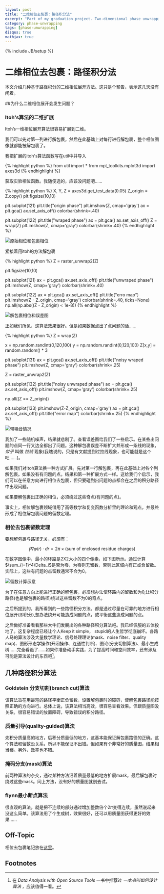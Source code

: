 ```yaml
---
layout: post
title: "二维相位去包裹：路径积分法"
excerpt: "Part of my graduation project. Two-dimensional phase unwrapping"
category: phase-unwrapping
tags: [phase-unwrapping]
disqus: true
mathjax: true
---
```

{% include JB/setup %}

# 二维相位去包裹：路径积分法

本文介绍几种基于路径积分的二维相位展开方法。这只是个预告，表示这几天没有闲着。

##为什么二维相位展开会发生问题？

### Itoh's算法的二维扩展

Itoh’s一维相位展开算法很容易扩展到二维。

我们可以先对第一列进行解包裹，然后在此基础上对每行进行解包裹，整个相位图像就都能被解包裹了。

我把扩展的itoh's算法函数写在util中并导入

{% highlight python %}
from util import *
from mpl_toolkits.mplot3d import axes3d
{% endhighlight %}

获取实验相位函数。我随便选的，应该没问题吧……

{% highlight python %}
X, Y, Z = axes3d.get_test_data(0.05)
Z_origin = Z.copy()
plt.figsize(10,10)

plt.subplot(121)
plt.title("origin phase")
plt.imshow(Z, cmap='gray')
ax = plt.gca()
ax.set_axis_off()
colorbar(shrink=.40)

plt.subplot(122)
plt.title("wraped phase")
ax = plt.gca()
ax.set_axis_off()
Z = wrap(Z)
plt.imshow(Z, cmap='gray')
colorbar(shrink=.40)
{% endhighlight %}

![原始相位和包裹相位](http://raw.github.com/reverland/phase-unwrapping-notes/master/image/2-d-itoh.jpg)

紧接着用itoh的方法解包裹

{% highlight python %}
Z = raster_unwrap2(Z)

plt.figsize(10,10)

plt.subplot(121)
ax = plt.gca()
ax.set_axis_off()
plt.title("unwraped phase")
plt.imshow(Z, cmap='gray')
colorbar(shrink=.40)

plt.subplot(122)
ax = plt.gca()
ax.set_axis_off()
plt.title("erro map")
plt.imshow(Z - Z_origin, cmap='gray')
colorbar(shrink=.40, ticks=None)
np.all(np.abs((Z - Z_origin) < 1e-8))
{% endhighlight %}

![解包裹相位和误差图](http://raw.github.com/reverland/phase-unwrapping-notes/master/image/raster-unwrap.jpg)

正如我们所见，这算法效果很好。但是如果数据点出了点问题的话……

{% highlight python %}
Z = wrap(Z)

x = np.random.randint(0,120,100)
y = np.random.randint(0,120,100)
Z[x,y] = random.random() * 3

plt.subplot(131)
ax = plt.gca()
ax.set_axis_off()
plt.title("noisy wraped phase")
plt.imshow(Z, cmap='gray')
colorbar(shrink=.25)

Z = raster_unwrap2(Z)

plt.subplot(132)
plt.title("noisy unwraped phase")
ax = plt.gca()
ax.set_axis_off()
plt.imshow(Z, cmap='gray')
colorbar(shrink=.25)

np.all((Z == Z_origin))

plt.subplot(133)
plt.imshow(Z-Z_origin, cmap='gray')
ax = plt.gca()
ax.set_axis_off()
plt.title("error map")
colorbar(shrink=.25)
{% endhighlight %}

![带噪音情况](http://raw.github.com/reverland/phase-unwrapping-notes/master/image/raster-unwrap-noise.jpg)

我加了一些随机噪声，结果就悲剧了。查看误差图给我们了一些启示。在某些出问题的点同一行又边全都出了问题。这种解包裹误差不断扩大并形成一条线的现象，*似乎* 叫做 _拉线_ 现象(我瞎说的，只是有文献提到过拉线现象，也可能就是这个吧……)。

如果我们对Itoh算法换一种方式扩展。先对第一行解包裹，再在此基础上对各个列解包裹。如果没有有问题的点。结果和第一种扩展方式一样。这给我们个启示，我们可以在任意方向进行相位去包裹，但只要碰到出问题的点都会在之后的积分路径中出现问题。

如果要解包裹出正确的相位，必须绕过这些奇点(有问题的点)。

事实上，相位解包裹领域借用了高等数学和复变函数分析里的理论和观点，并最终形成了相位解包裹问题的留数定理。

### 相位去包裹留数定理

要想解包裹与路径无关，必须有：

$$\oint \nabla \varphi(r) \cdot dr = 2\pi \times \text{(sum of enclosed residue charges)}$$

在数字图像中，最小的环路是2X2大小的四个像素，如下图所示。通过计算$\sum_{i=1}^4\Delta_i$是否为零，为零则无留数，否则此区域内有正或负留数。实际上，这些有问题的点留数通常不会为0。

![留数计算示意](http://raw.github.com/reverland/phase-unwrapping-notes/master/image/residue.png)

为了在任意方向上能进行正确的解包裹，必须想办法使环路内的留数和为0,让积分路径(也是解包裹的路径)绕过这些留数不为0的奇点。

之后所提到的，我所看到的一些路径积分方法。都是通过尽量在可靠的地方进行相位展开(即积分),想办法绕开可能造成问题的点，或平衡这些造成问题的点。

之后做好准备看看那些大牛们发展出的各种路径积分算法吧。我已经佩服的五体投地了。这复杂程度已经让个人Keep it simple， stupid的人生哲学彻底崩坏。各路人马的算法涉及大量数学理论、信号处理理论(mask、noise filter、quality map)、图形形态学操作(开闭操作、连通性判断)、图论(分支切割算法)、最小生成树……完全看跪了……如果你准备动手实践，为了提高时间和空间效率，还有涉及可能是算法设计的东西吧[^1]。

## 几种路径积分算法

### Goldstein 分支切割(branch cut)算法

该算法旨在用最短的路径平衡正负留数，设置解包裹时的障碍，使解包裹路径能按照正确的方向进行。总体上说，该算法相当高效，很容易查看效果。但跟质量图没关系，很容易错误的放置障碍，导致错误的积分路径。

### 质量引导(quality-guided)算法

先积分质量高的地方，后积分质量低的地方，这基本能保证解包裹路径的正确。这个算法和留数没关系，所以不能保证不出错。但如果有个非常好的质量图，结果相当棒。另外，效率也不错。

### 掩码分支(mask)算法

前两种算法的杂交，通过某种方法沿着质量最低的地方扩展mask，最后解包裹时绕过这些mask。同上方法，没有好的质量图就别去试。

### flynn最小断点算法

很直观的算法。就是把不连续的部分通过增加整数倍个$2\pi$变得连续，虽然说起来没这么简单。该算法用了个生成树，效果很好，还可以用质量图获得更好的效果……

## Off-Topic

相位去包裹笔记放在[这里](https://github.com/reverland/phase-unwrapping-notes)。

## Footnotes

[^1]:在 _Data Analysis with Open Source Tools_ 一书中推荐过 _一本书叫如何设计算法_ ，应该值得一看。
